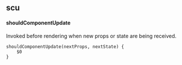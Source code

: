## scu
#### shouldComponentUpdate
Invoked before rendering when new props or state are being received. 
```
shouldComponentUpdate(nextProps, nextState) {
	$0
}

```